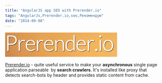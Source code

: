 ```yaml
---
title: "AngularJS app SEO with Prerender.io"
tags: "AngularJs,Prerender.io,seo,Рекомендую"
date: "2014-09-08"
---
```


[![](images/lkYf_5kkT7OvEP4se04gNx4MEiLwCTsN5P5sWWxyEkw.png "prerender.io logo")](https://prerender.io/)

[Prerender.io](https://prerender.io/) - quite useful service to make your **asynchronous** single page application parseable  by **search crawlers**. It's installed like proxy that detects search-bots by header and provides static content from cache.
